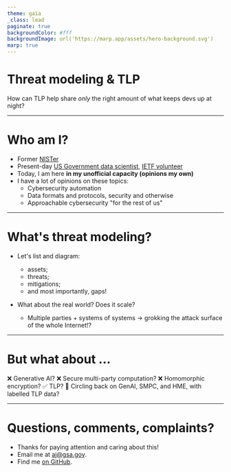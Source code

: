 ```yaml
---
theme: gaia
_class: lead
paginate: true
backgroundColor: #fff
backgroundImage: url('https://marp.app/assets/hero-background.svg')
marp: true
---
```


# **Threat modeling & TLP**

How can TLP help share _only_ the right amount of what keeps devs up at night?

---

# Who am I?

- Former [NISTer](https://github.com/aj-stein-nist/)
- Present-day [US Government data scientist](https://github.com/aj-stein-gsa/), [IETF volunteer](https://datatracker.ietf.org/person/ajstein.standards@gmail.com)
- Today, I am here **in my unofficial capacity (opinions my own)**
- I have a lot of opinions on these topics:
    - Cybersecurity automation
    - Data formats and protocols, security and otherwise
    - Approachable cybersecurity "for the rest of us"

---

# What's threat modeling?
- Let's list and diagram:
    - assets;
    - threats;
    - mitigations;
    - and most importantly, gaps!
- What about the real world? Does it scale?

    - Multiple parties + systems of systems → grokking the attack surface of the whole Internet!?

---

# But what about ...

❌ Generative AI?
❌ Secure multi-party computation?
❌ Homomorphic encryption?
✅ TLP?
🤔 Circling back on GenAI, SMPC, and HME, with labelled TLP data?

---

# Questions, comments, complaints?

- Thanks for paying attention and caring about this!
- Email me at [aj@gsa.gov](mailto:aj@gsa.gov).
- Find me [on GitHub](https://github.com/aj-stein-gsa/).